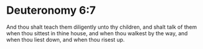 # Deuteronomy 6:7

And thou shalt teach them diligently unto thy children, and shalt talk of them when thou sittest in thine house, and when thou walkest by the way, and when thou liest down, and when thou risest up.